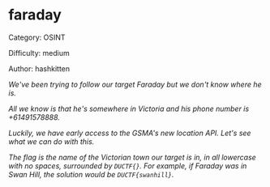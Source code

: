 faraday
==========

Category: OSINT

Difficulty: medium

Author: hashkitten

_We've been trying to follow our target Faraday but we don't know where he is._

_All we know is that he's somewhere in Victoria and his phone number is +61491578888._

_Luckily, we have early access to the GSMA's new location API. Let's see what we can do with this._

_The flag is the name of the Victorian town our target is in, in all lowercase with no spaces, surrounded by `DUCTF{}`. For example, if Faraday was in Swan Hill, the solution would be `DUCTF{swanhill}`._